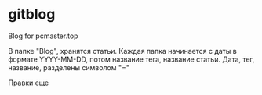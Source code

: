 # gitblog
Blog for pcmaster.top

В папке "Blog", хранятся статьи. Каждая папка начинается с даты в формате YYYY-MM-DD, потом название тега, название статьи.
Дата, тег, название, разделены символом "="

Правки еще
